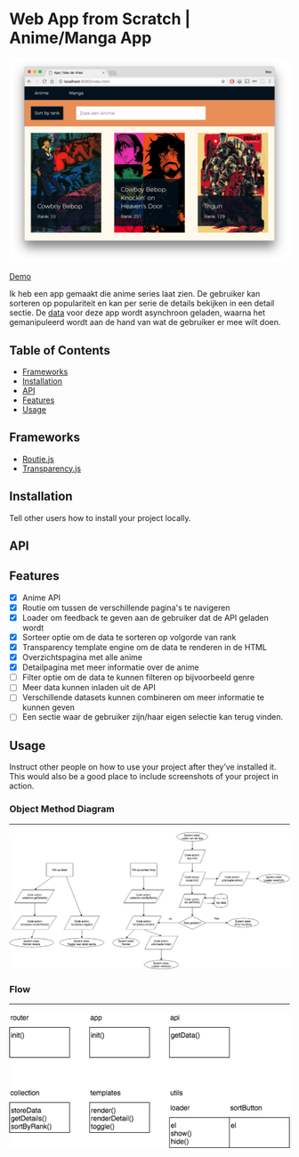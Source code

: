 # Web App from Scratch | Anime/Manga App

![Preview](screenshots/preview2.png)

[Demo](https://vriesm060.github.io/wafs/app)

Ik heb een app gemaakt die anime series laat zien. De gebruiker kan sorteren op populariteit en kan per serie de details bekijken in een detail sectie. De [data](https://kitsu.docs.apiary.io/) voor deze app wordt asynchroon geladen, waarna het gemanipuleerd wordt aan de hand van wat de gebruiker er mee wilt doen.

## Table of Contents

* [Frameworks](#frameworks)
* [Installation](#installation)
* [API](#api)
* [Features](#features)
* [Usage](#usage)

## Frameworks

* [Routie.js](http://projects.jga.me/routie/)
* [Transparency.js](https://github.com/leonidas/transparency)

## Installation

Tell other users how to install your project locally.

## API

## Features

* [x] Anime API
* [x] Routie om tussen de verschillende pagina's te navigeren
* [x] Loader om feedback te geven aan de gebruiker dat de API geladen wordt
* [x] Sorteer optie om de data te sorteren op volgorde van rank
* [x] Transparency template engine om de data te renderen in de HTML
* [x] Overzichtspagina met alle anime
* [x] Detailpagina met meer informatie over de anime
* [ ] Filter optie om de data te kunnen filteren op bijvoorbeeld genre
* [ ] Meer data kunnen inladen uit de API
* [ ] Verschillende datasets kunnen combineren om meer informatie te kunnen geven
* [ ] Een sectie waar de gebruiker zijn/haar eigen selectie kan terug vinden.

## Usage

Instruct other people on how to use your project after they’ve installed it. This would also be a good place to include screenshots of your project in action.

### Object Method Diagram
---

![Object Method Diagram](screenshots/flow.png)

### Flow
---

![Flow](screenshots/object-method-diagram.png)
